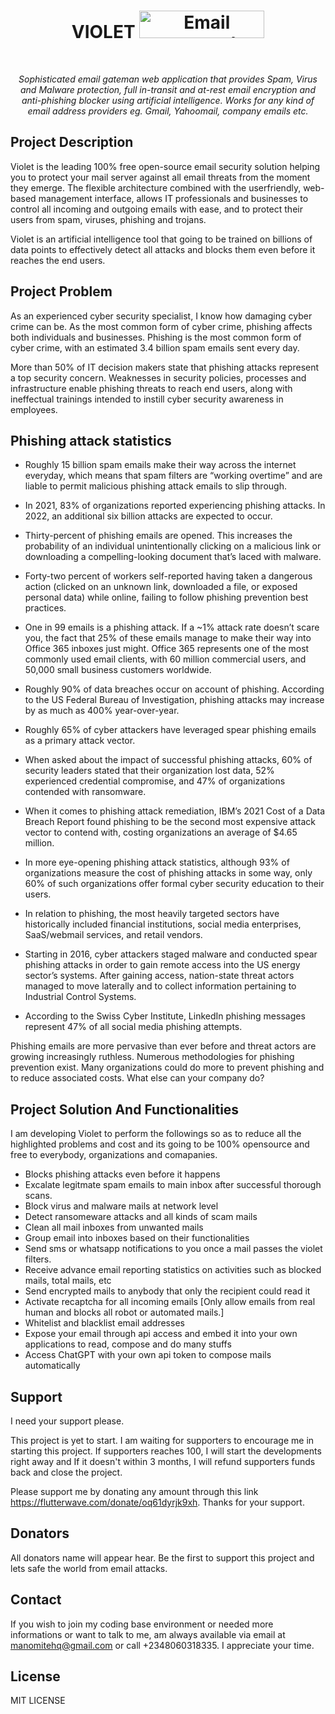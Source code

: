 <h1 align="center">VIOLET
<a href="#" target="_blank"><img src="https://api.producthunt.com/widgets/embed-image/v1/featured.svg?post_id=277987&theme=light" alt="Email gateman that provides Spam, Virus and Malware protection, full in-transit and at-rest email encryption and anti-phishing blocker using artificial intelligence." style="width: 200px; height: 44px;" width="200" height="44" /></a></h1>
<div align="center">
<br>

<i>Sophisticated email gateman web application that provides Spam, Virus and Malware protection, full in-transit and at-rest email encryption and anti-phishing blocker using artificial intelligence. Works for any kind of email address providers eg. Gmail, Yahoomail, company emails etc.</i>

</div>

## Project Description

Violet is the leading 100% free open-source email security solution helping you to protect your mail server against all email threats from the moment they emerge. The flexible architecture combined with the userfriendly, web-based management interface, allows IT professionals and businesses to control all incoming and outgoing emails with ease, and to protect their users from spam, viruses, phishing and trojans.

Violet is an artificial intelligence tool that going to be trained on billions of data points to effectively detect all attacks and blocks them even before it reaches the end users.

## Project Problem

As an experienced cyber security specialist, I know how damaging cyber crime can be. As the most common form of cyber crime, phishing affects both individuals and businesses. Phishing is the most common form of cyber crime, with an estimated 3.4 billion spam emails sent every day.

More than 50% of IT decision makers state that phishing attacks represent a top security concern. Weaknesses in security policies, processes and infrastructure enable phishing threats to reach end users, along with ineffectual trainings intended to instill cyber security awareness in employees.

## Phishing attack statistics

- Roughly 15 billion spam emails make their way across the internet everyday, which means that spam filters are “working overtime” and are liable to permit malicious phishing attack emails to slip through.

- In 2021, 83% of organizations reported experiencing phishing attacks. In 2022, an additional six billion attacks are expected to occur.

- Thirty-percent of phishing emails are opened. This increases the probability of an individual unintentionally clicking on a malicious link or downloading a compelling-looking document that’s laced with malware.

- Forty-two percent of workers self-reported having taken a dangerous action (clicked on an unknown link, downloaded a file, or exposed personal data) while online, failing to follow phishing prevention best practices.

- One in 99 emails is a phishing attack. If a ~1% attack rate doesn’t scare you, the fact that 25% of these emails manage to make their way into Office 365 inboxes just might. Office 365 represents one of the most commonly used email clients, with 60 million commercial users, and 50,000 small business customers worldwide.

- Roughly 90% of data breaches occur on account of phishing. According to the US Federal Bureau of Investigation, phishing attacks may increase by as much as 400% year-over-year.

- Roughly 65% of cyber attackers have leveraged spear phishing emails as a primary attack vector.

- When asked about the impact of successful phishing attacks, 60% of security leaders stated that their organization lost data, 52% experienced credential compromise, and 47% of organizations contended with ransomware.

- When it comes to phishing attack remediation, IBM’s 2021 Cost of a Data Breach Report found phishing to be the second most expensive attack vector to contend with, costing organizations an average of $4.65 million.

- In more eye-opening phishing attack statistics, although 93% of organizations measure the cost of phishing attacks in some way, only 60% of such organizations offer formal cyber security education to their users.

- In relation to phishing, the most heavily targeted sectors have historically included financial institutions, social media enterprises, SaaS/webmail services, and retail vendors.

- Starting in 2016, cyber attackers staged malware and conducted spear phishing attacks in order to gain remote access into the US energy sector’s systems. After gaining access, nation-state threat actors managed to move laterally and to collect information pertaining to Industrial Control Systems.

- According to the Swiss Cyber Institute, LinkedIn phishing messages represent 47% of all social media phishing attempts.

Phishing emails are more pervasive than ever before and threat actors are growing increasingly ruthless. Numerous methodologies for phishing prevention exist. Many organizations could do more to prevent phishing and to reduce associated costs. What else can your company do?

## Project Solution And Functionalities

I am developing Violet to perform the followings so as to reduce all the highlighted problems and cost and its going to be 100% opensource and free to everybody, organizations and comapanies.

- Blocks phishing attacks even before it happens
- Excalate legitmate spam emails to main inbox after successful thorough scans.
- Block virus and malware mails at network level
- Detect ransomeware attacks and all kinds of scam mails
- Clean all mail inboxes from unwanted mails
- Group email into inboxes based on their functionalities
- Send sms or whatsapp notifications to you once a mail passes the violet filters.
- Receive advance email reporting statistics on activities such as blocked mails, total mails, etc
- Send encrypted mails to anybody that only the recipient could read it
- Activate recaptcha for all incoming emails [Only allow emails from real human and blocks all robot or automated mails.]
- Whitelist and blacklist email addresses
- Expose your email through api access and embed it into your own applications to read, compose and do many stuffs
- Access ChatGPT with your own api token to compose mails automatically

## Support

I need your support please.

This project is yet to start. I am waiting for supporters to encourage me in starting this project. If supporters reaches 100, I will start the developments right away and If it doesn't within 3 months, I will refund supporters funds back and close the project.

Please support me by donating any amount through this link <a href="https://flutterwave.com/donate/oq61dyrjk9xh">https://flutterwave.com/donate/oq61dyrjk9xh</a>. Thanks for your support.


## Donators

All donators name will appear hear. Be the first to support this project and lets safe the world from email attacks.


## Contact

If you wish to join my coding base environment or needed more informations or want to talk to me, am always available via email at manomitehq@gmail.com or call +2348060318335. I appreciate your time.

## License

MIT LICENSE
